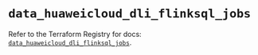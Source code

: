 # `data_huaweicloud_dli_flinksql_jobs`

Refer to the Terraform Registry for docs: [`data_huaweicloud_dli_flinksql_jobs`](https://registry.terraform.io/providers/huaweicloud/huaweicloud/1.71.1/docs/data-sources/dli_flinksql_jobs).
